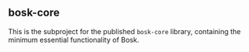 ## bosk-core

This is the subproject for the published `bosk-core` library,
containing the minimum essential functionality of Bosk.
